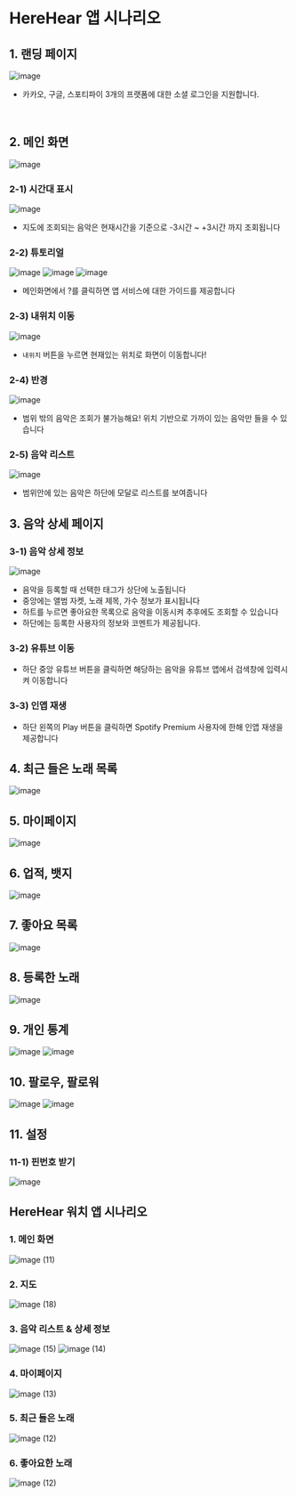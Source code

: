# HereHear 앱 시나리오

## 1. 랜딩 페이지
![image](https://github.com/cksghks89/Algorithm/assets/23161060/92fdfdd5-ff77-485c-9fff-6802e0a128f9)

* 카카오, 구글, 스포티파이 3개의 프랫폼에 대한 소셜 로그인을 지원합니다.

<br>

## 2. 메인 화면
![image](https://github.com/cksghks89/Algorithm/assets/23161060/9c73c48b-85e2-4865-9b9d-7907c8dd4496)

### 2-1) 시간대 표시
![image](https://github.com/cksghks89/Algorithm/assets/23161060/81ed54f7-0ae4-42af-a675-217d26feadb9)
* 지도에 조회되는 음악은 현재시간을 기준으로 -3시간 ~ +3시간 까지 조회됩니다

### 2-2) 튜토리얼
![image](https://github.com/cksghks89/Algorithm/assets/23161060/9b4a65e9-6dba-4cf8-8557-ba1e6edb7ee3)
![image](https://github.com/cksghks89/Algorithm/assets/23161060/b892b7df-b05e-4910-b601-f6b12f7f8156)
![image](https://github.com/cksghks89/Algorithm/assets/23161060/19790245-b13f-4767-9433-b6ca5aa69958)

* 메인화면에서 ?를 클릭하면 앱 서비스에 대한 가이드를 제공합니다


### 2-3) 내위치 이동
![image](https://github.com/cksghks89/Algorithm/assets/23161060/dcb00cc8-1846-44c3-aadd-2618cd645a67)
* `내위치` 버튼을 누르면 현재있는 위치로 화면이 이동합니다!

### 2-4) 반경
![image](https://github.com/cksghks89/Algorithm/assets/23161060/eaacae64-1a3f-4e14-845b-430b7f7e4e6b)
* 범위 밖의 음악은 조회가 불가능해요! 위치 기반으로 가까이 있는 음악만 들을 수 있습니다


### 2-5) 음악 리스트
![image](https://github.com/cksghks89/Algorithm/assets/23161060/fe61c811-08f7-45b6-8fcd-92f85fb0fccd)
* 범위안에 있는 음악은 하단에 모달로 리스트를 보여줍니다


## 3. 음악 상세 페이지

### 3-1) 음악 상세 정보
![image](https://github.com/cksghks89/Algorithm/assets/23161060/7f694bc5-2720-47cb-812b-0e80f0479c53)
* 음악을 등록할 때 선택한 태그가 상단에 노출됩니다
* 중앙에는 앨범 자켓, 노래 제목, 가수 정보가 표시됩니다
* 하트를 누르면 좋아요한 목록으로 음악을 이동시켜 추후에도 조회할 수 있습니다
* 하단에는 등록한 사용자의 정보와 코멘트가 제공됩니다.


### 3-2) 유튜브 이동
* 하단 중앙 유튜브 버튼을 클릭하면 해당하는 음악을 유튜브 앱에서 검색창에 입력시켜 이동합니다

### 3-3) 인앱 재생
* 하단 왼쪽의 Play 버튼을 클릭하면 Spotify Premium 사용자에 한해 인앱 재생을 제공합니다

## 4. 최근 들은 노래 목록
![image](https://github.com/cksghks89/Algorithm/assets/23161060/d59cb673-a7d6-4f8e-9a0b-784daa094061)


## 5. 마이페이지
![image](https://github.com/cksghks89/Algorithm/assets/23161060/15b91fa4-5c02-4985-96b4-ed29735905bf)

## 6. 업적, 뱃지
![image](https://github.com/cksghks89/Algorithm/assets/23161060/c13a413f-0e14-41f3-9404-ac663f2e831d)

## 7. 좋아요 목록
![image](https://github.com/cksghks89/Algorithm/assets/23161060/bb7f8d9c-d0ea-4811-9c4c-0ccce2974f9f)

## 8. 등록한 노래
![image](https://github.com/cksghks89/Algorithm/assets/23161060/b6a08287-5e3b-4e05-80ac-9f3bb98b5f4e)

## 9. 개인 통계
![image](https://github.com/cksghks89/Algorithm/assets/23161060/e31b31e2-e4e7-4754-bcae-abaa916457cf)
![image](https://github.com/cksghks89/Algorithm/assets/23161060/3c33e63e-96fc-48e6-aed1-d04f96e1a1b5)

## 10. 팔로우, 팔로워
![image](https://github.com/cksghks89/Algorithm/assets/23161060/b79593c0-09b1-40b9-9e7a-b4cfa7df010e)
![image](https://github.com/cksghks89/Algorithm/assets/23161060/a00bc5d6-c195-4723-86c2-894deab0b407)

## 11. 설정
### 11-1) 핀번호 받기
![image](https://github.com/cksghks89/Algorithm/assets/23161060/597f065a-4af7-4932-ad6b-c477b645d7b1)


## HereHear 워치 앱 시나리오
### 1. 메인 화면
![image (11)](https://github.com/cksghks89/Algorithm/assets/23161060/8d98931e-c9fe-4054-8f4e-5780377cdaff)

### 2. 지도
![image (18)](https://github.com/cksghks89/Algorithm/assets/23161060/82450e79-8008-421e-8755-5cc1463b7c1c)

### 3. 음악 리스트 & 상세 정보
![image (15)](https://github.com/cksghks89/Algorithm/assets/23161060/436e6e42-e26d-4a5c-a3ea-b11d283d8772)
![image (14)](https://github.com/cksghks89/Algorithm/assets/23161060/8fc6e672-71e9-44ab-b3a9-5b3626ecb70d)

### 4. 마이페이지
![image (13)](https://github.com/cksghks89/Algorithm/assets/23161060/35501410-4300-45f1-9504-5502a47f8914)

### 5. 최근 들은 노래
![image (12)](https://github.com/cksghks89/Algorithm/assets/23161060/4e8f2a80-c98d-4f28-840b-4be62f17e8e6)

### 6. 좋아요한 노래
![image (12)](https://github.com/cksghks89/Algorithm/assets/23161060/18d37b66-a2f1-4bfe-a15f-84eba6f25f47)


